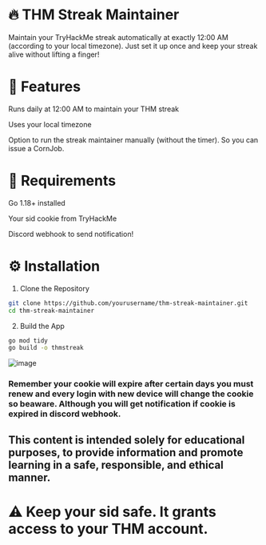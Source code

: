 # 🔥 THM Streak Maintainer
Maintain your TryHackMe streak automatically at exactly 12:00 AM (according to your local timezone). Just set it up once and keep your streak alive without lifting a finger!

# 🚀 Features
Runs daily at 12:00 AM to maintain your THM streak

Uses your local timezone

Option to run the streak maintainer manually (without the timer). So you can issue a CornJob.

# 🧱 Requirements
Go 1.18+ installed

Your sid cookie from TryHackMe

Discord webhook to send notification!

# ⚙️ Installation
1. Clone the Repository

```bash
git clone https://github.com/yourusername/thm-streak-maintainer.git
cd thm-streak-maintainer
```
2. Build the App

```bash
go mod tidy
go build -o thmstreak
```

![image](https://github.com/user-attachments/assets/0afd3b0c-68dd-4043-830b-e5fde1aa957f)

### Remember your cookie will expire after certain days you must renew and every login with new device will change the cookie so beaware. Although you will get notification if cookie is expired in discord webhook.
## This content is intended solely for educational purposes, to provide information and promote learning in a safe, responsible, and ethical manner.

# ⚠️ Keep your sid safe. It grants access to your THM account.
